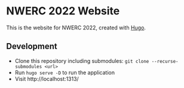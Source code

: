 # NWERC 2022 Website
This is the website for NWERC 2022, created with [Hugo](https://gohugo.io/).

## Development
- Clone this repository including submodules: `git clone --recurse-submodules <url>`
- Run `hugo serve -D` to run the application
- Visit http://localhost:1313/
